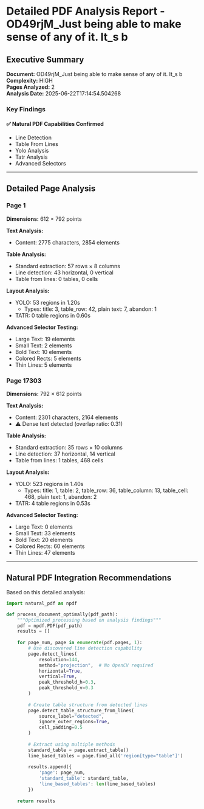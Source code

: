 # Detailed PDF Analysis Report - OD49rjM_Just being able to make sense of any of it. It_s b

## Executive Summary

**Document:** OD49rjM_Just being able to make sense of any of it. It_s b  
**Complexity:** HIGH  
**Pages Analyzed:** 2  
**Analysis Date:** 2025-06-22T17:14:54.504268

### Key Findings

#### ✅ Natural PDF Capabilities Confirmed

- Line Detection
- Table From Lines
- Yolo Analysis
- Tatr Analysis
- Advanced Selectors

---

## Detailed Page Analysis

### Page 1

**Dimensions:** 612 × 792 points

**Text Analysis:**
- Content: 2775 characters, 2854 elements

**Table Analysis:**
- Standard extraction: 57 rows × 8 columns
- Line detection: 43 horizontal, 0 vertical
- Table from lines: 0 tables, 0 cells

**Layout Analysis:**
- YOLO: 53 regions in 1.20s
  - Types: title: 3, table_row: 42, plain text: 7, abandon: 1
- TATR: 0 table regions in 0.60s

**Advanced Selector Testing:**
- Large Text: 19 elements
- Small Text: 2 elements
- Bold Text: 10 elements
- Colored Rects: 5 elements
- Thin Lines: 5 elements


### Page 17303

**Dimensions:** 792 × 612 points

**Text Analysis:**
- Content: 2301 characters, 2164 elements
- ⚠️ Dense text detected (overlap ratio: 0.31)

**Table Analysis:**
- Standard extraction: 35 rows × 10 columns
- Line detection: 37 horizontal, 14 vertical
- Table from lines: 1 tables, 468 cells

**Layout Analysis:**
- YOLO: 523 regions in 1.40s
  - Types: title: 1, table: 2, table_row: 36, table_column: 13, table_cell: 468, plain text: 1, abandon: 2
- TATR: 4 table regions in 0.53s

**Advanced Selector Testing:**
- Large Text: 0 elements
- Small Text: 33 elements
- Bold Text: 20 elements
- Colored Rects: 60 elements
- Thin Lines: 47 elements


---

## Natural PDF Integration Recommendations

Based on this detailed analysis:

```python
import natural_pdf as npdf

def process_document_optimally(pdf_path):
    """Optimized processing based on analysis findings"""
    pdf = npdf.PDF(pdf_path)
    results = []
    
    for page_num, page in enumerate(pdf.pages, 1):
        # Use discovered line detection capability
        page.detect_lines(
            resolution=144,
            method="projection",  # No OpenCV required
            horizontal=True,
            vertical=True,
            peak_threshold_h=0.3,
            peak_threshold_v=0.3
        )
        
        # Create table structure from detected lines
        page.detect_table_structure_from_lines(
            source_label="detected",
            ignore_outer_regions=True,
            cell_padding=0.5
        )
        
        # Extract using multiple methods
        standard_table = page.extract_table()
        line_based_tables = page.find_all('region[type="table"]')
        
        results.append({
            'page': page_num,
            'standard_table': standard_table,
            'line_based_tables': len(line_based_tables)
        })
    
    return results
```

